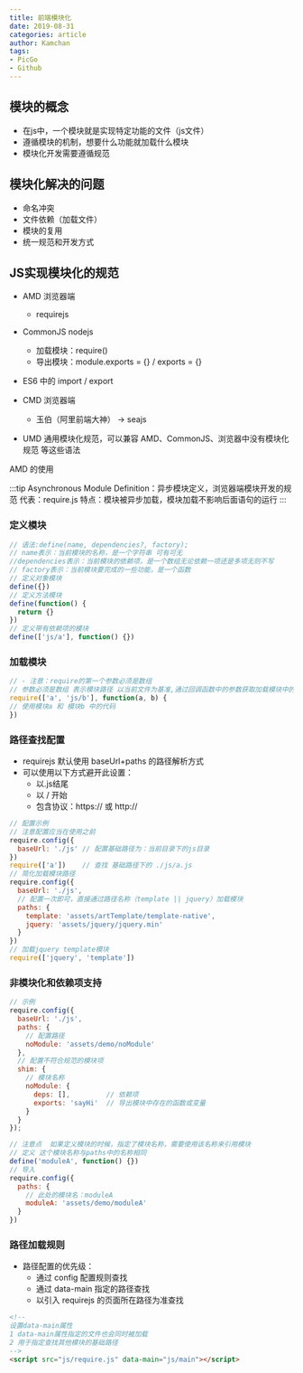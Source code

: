 ```yaml
---
title: 前端模块化
date: 2019-08-31
categories: article
author: Kamchan
tags:
- PicGo
- Github
---
```


## 模块的概念

- 在js中，一个模块就是实现特定功能的文件（js文件）
- 遵循模块的机制，想要什么功能就加载什么模块
- 模块化开发需要遵循规范

## 模块化解决的问题

- 命名冲突
- 文件依赖（加载文件）
- 模块的复用
- 统一规范和开发方式

## JS实现模块化的规范

- AMD 浏览器端

  - requirejs
- CommonJS nodejs

  - 加载模块：require()
  - 导出模块：module.exports = {} / exports = {}
- ES6 中的 import / export
- CMD 浏览器端

  - 玉伯（阿里前端大神） -> seajs
- UMD 通用模块化规范，可以兼容 AMD、CommonJS、浏览器中没有模块化规范 等这些语法

AMD 的使用

:::tip
Asynchronous Module Definition：异步模块定义，浏览器端模块开发的规范 代表：require.js 特点：模块被异步加载，模块加载不影响后面语句的运行
:::

### 定义模块

```js
// 语法:define(name, dependencies?, factory);
// name表示：当前模块的名称，是一个字符串 可有可无
//dependencies表示：当前模块的依赖项，是一个数组无论依赖一项还是多项无则不写
// factory表示：当前模块要完成的一些功能，是一个函数
// 定义对象模块
define({})
// 定义方法模块
define(function() {
  return {}
})
// 定义带有依赖项的模块
define(['js/a'], function() {})
```

### 加载模块

```js
// - 注意：require的第一个参数必须是数组
// 参数必须是数组 表示模块路径 以当前文件为基准,通过回调函数中的参数获取加载模块中的变量参数与模块按照顺序一一对应
require(['a', 'js/b'], function(a, b) {
// 使用模块a 和 模块b 中的代码
})
```

### 路径查找配置

- requirejs 默认使用 baseUrl+paths 的路径解析方式
- 可以使用以下方式避开此设置：
  - 以.js结尾
  - 以 / 开始
  - 包含协议：https:// 或 http://

```js
// 配置示例
// 注意配置应当在使用之前
require.config({
  baseUrl: './js' // 配置基础路径为：当前目录下的js目录
})
require(['a'])    // 查找 基础路径下的 ./js/a.js
// 简化加载模块路径
require.config({
  baseUrl: './js',
  // 配置一次即可，直接通过路径名称（template || jquery）加载模块
  paths: {
    template: 'assets/artTemplate/template-native',
    jquery: 'assets/jquery/jquery.min'
  }
})
// 加载jquery template模块
require(['jquery', 'template'])
```

### 非模块化和依赖项支持

```js
// 示例
require.config({
  baseUrl: './js',
  paths: {
    // 配置路径
    noModule: 'assets/demo/noModule'
  },
  // 配置不符合规范的模块项
  shim: {
    // 模块名称
    noModule: {
      deps: [],         // 依赖项
      exports: 'sayHi'  // 导出模块中存在的函数或变量
    }
  }
});

// 注意点  如果定义模块的时候，指定了模块名称，需要使用该名称来引用模块
// 定义 这个模块名称与paths中的名称相同
define('moduleA', function() {})
// 导入
require.config({
  paths: {
    // 此处的模块名：moduleA
    moduleA: 'assets/demo/moduleA'
  }
})
```

### 路径加载规则

- 路径配置的优先级：
  - 通过 config 配置规则查找
  - 通过 data-main 指定的路径查找
  - 以引入 requirejs 的页面所在路径为准查找


```html
<!--
设置data-main属性
1 data-main属性指定的文件也会同时被加载
2 用于指定查找其他模块的基础路径
-->
<script src="js/require.js" data-main="js/main"></script>
```














































